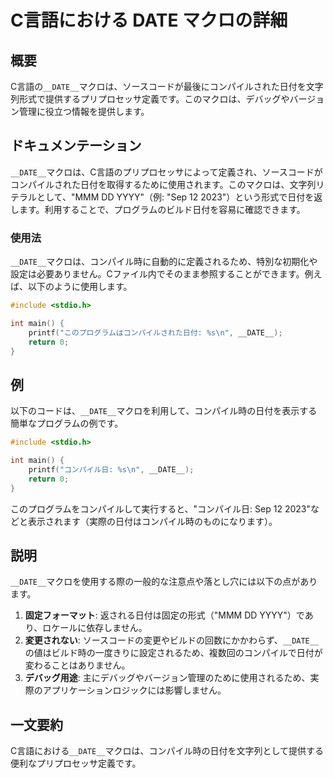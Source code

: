 <!--
Meta Description: # C言語における __DATE__ マクロの詳細 ## 概要 C言語の`__DATE__`マクロは、ソースコードが最後にコンパイルされた日付を文字列形式で提供するプリプロセッサ定義です。このマクロは、デバッグやバージョン管理に役立つ情報を提供します。 ## ドキュメンテーション `__DATE__...
Meta Keywords: __date__, マクロは, c言語における, このマクロは, mmm
-->

# C言語における __DATE__ マクロの詳細

## 概要
C言語の`__DATE__`マクロは、ソースコードが最後にコンパイルされた日付を文字列形式で提供するプリプロセッサ定義です。このマクロは、デバッグやバージョン管理に役立つ情報を提供します。

## ドキュメンテーション
`__DATE__`マクロは、C言語のプリプロセッサによって定義され、ソースコードがコンパイルされた日付を取得するために使用されます。このマクロは、文字列リテラルとして、"MMM DD YYYY"（例: "Sep 12 2023"）という形式で日付を返します。利用することで、プログラムのビルド日付を容易に確認できます。

### 使用法
`__DATE__`マクロは、コンパイル時に自動的に定義されるため、特別な初期化や設定は必要ありません。Cファイル内でそのまま参照することができます。例えば、以下のように使用します。

```c
#include <stdio.h>

int main() {
    printf("このプログラムはコンパイルされた日付: %s\n", __DATE__);
    return 0;
}
```

## 例
以下のコードは、`__DATE__`マクロを利用して、コンパイル時の日付を表示する簡単なプログラムの例です。

```c
#include <stdio.h>

int main() {
    printf("コンパイル日: %s\n", __DATE__);
    return 0;
}
```

このプログラムをコンパイルして実行すると、"コンパイル日: Sep 12 2023"などと表示されます（実際の日付はコンパイル時のものになります）。

## 説明
`__DATE__`マクロを使用する際の一般的な注意点や落とし穴には以下の点があります。

1. **固定フォーマット**: 返される日付は固定の形式（"MMM DD YYYY"）であり、ロケールに依存しません。
2. **変更されない**: ソースコードの変更やビルドの回数にかかわらず、`__DATE__`の値はビルド時の一度きりに設定されるため、複数回のコンパイルで日付が変わることはありません。
3. **デバッグ用途**: 主にデバッグやバージョン管理のために使用されるため、実際のアプリケーションロジックには影響しません。

## 一文要約
C言語における`__DATE__`マクロは、コンパイル時の日付を文字列として提供する便利なプリプロセッサ定義です。